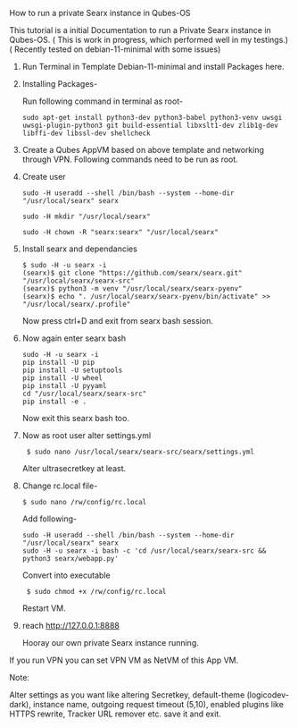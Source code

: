 How to run a private Searx instance in Qubes-OS

This tutorial is a initial Documentation to run a Private Searx instance in Qubes-OS.
( This is work in progress, which performed well in my testings.)( Recently tested on debian-11-minimal with some issues)

1. Run Terminal in Template Debian-11-minimal and install Packages here.

2. Installing Packages-

     Run following command in terminal as root-
     
       sudo apt-get install python3-dev python3-babel python3-venv uwsgi uwsgi-plugin-python3 git build-essential libxslt1-dev zlib1g-dev libffi-dev libssl-dev shellcheck

     
3. Create a Qubes AppVM based on above template and networking through VPN. Following commands need to be run as root.

4. Create user
    
       sudo -H useradd --shell /bin/bash --system --home-dir "/usr/local/searx" searx
      
       sudo -H mkdir "/usr/local/searx"
      
       sudo -H chown -R "searx:searx" "/usr/local/searx"
       
5. Install searx and dependancies
     
       $ sudo -H -u searx -i
       (searx)$ git clone "https://github.com/searx/searx.git" "/usr/local/searx/searx-src"
       (searx)$ python3 -m venv "/usr/local/searx/searx-pyenv"
       (searx)$ echo ". /usr/local/searx/searx-pyenv/bin/activate" >>  "/usr/local/searx/.profile"
       
   Now press ctrl+D and exit from searx bash session.
   
6. Now again enter searx bash
       
       sudo -H -u searx -i
       pip install -U pip
       pip install -U setuptools
       pip install -U wheel
       pip install -U pyyaml
       cd "/usr/local/searx/searx-src"
       pip install -e .
   
   Now exit this searx bash too.

7. Now as root user alter settings.yml
        
        $ sudo nano /usr/local/searx/searx-src/searx/settings.yml
        
   Alter ultrasecretkey at least.
        
    
8. Change rc.local file-

       $ sudo nano /rw/config/rc.local
       
   Add following-
   
       sudo -H useradd --shell /bin/bash --system --home-dir "/usr/local/searx" searx
       sudo -H -u searx -i bash -c 'cd /usr/local/searx/searx-src && python3 searx/webapp.py'
       
   Convert into executable
   
        $ sudo chmod +x /rw/config/rc.local
   
   Restart VM.
         
9. reach http://127.0.0.1:8888
    
    Hooray our own private Searx instance running.
     
If you run VPN you can set VPN VM as NetVM of this App VM.
     

Note:
    
   Alter settings as you want like altering Secretkey, default-theme (logicodev-dark), instance name, outgoing request timeout (5,10), enabled plugins like HTTPS rewrite, Tracker URL remover etc. save it and exit. 
   
   
